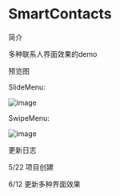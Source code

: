 # SmartContacts

简介

   多种联系人界面效果的demo
     
预览图

   SlideMenu:
     
   ![image](https://github.com/HD1992/DemoContacts/blob/master/screenshot/SlideMenu.gif)
     
   SwipeMenu:
     
   ![image](https://github.com/HD1992/DemoContacts/blob/master/screenshot/SwipeMenu.gif)
     
更新日志

   5/22 项目创建

   6/12 更新多种界面效果
     
